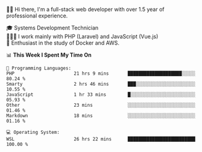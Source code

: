 🧑🏻 Hi there, I'm a full-stack web developer with over 1.5 year of professional experience.

🎓 Systems Development Technician<br/>
🧑🏻‍💻 I work mainly with PHP (Laravel) and JavaScript (Vue.js)<br/>
📘 Enthusiast in the study of Docker and AWS.<br/>

<!--START_SECTION:waka-->
📊 **This Week I Spent My Time On** 

```text
💬 Programming Languages: 
PHP                      21 hrs 9 mins       ████████████████████░░░░░   80.24 % 
Smarty                   2 hrs 46 mins       ███░░░░░░░░░░░░░░░░░░░░░░   10.55 % 
JavaScript               1 hr 33 mins        █░░░░░░░░░░░░░░░░░░░░░░░░   05.93 % 
Other                    23 mins             ░░░░░░░░░░░░░░░░░░░░░░░░░   01.46 % 
Markdown                 18 mins             ░░░░░░░░░░░░░░░░░░░░░░░░░   01.16 % 

💻 Operating System: 
WSL                      26 hrs 22 mins      █████████████████████████   100.00 % 
```


<!--END_SECTION:waka-->
